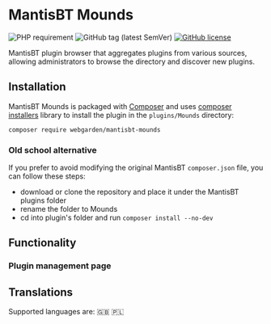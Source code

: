 # MantisBT Mounds

![PHP requirement](https://img.shields.io/packagist/php-v/webgarden/mantisbt-mounds?logo=php&style=flat-square)
![GitHub tag (latest SemVer)](https://img.shields.io/github/v/tag/andrzejkupczyk/mantisbt-mounds?sort=semver&style=flat-square)
[![GitHub license](https://img.shields.io/github/license/andrzejkupczyk/mantisbt-mounds?style=flat-square)](https://github.com/andrzejkupczyk/mantisbt-mounds/blob/main/LICENSE "License")

MantisBT plugin browser that aggregates plugins from various sources, allowing administrators to browse the directory and discover new plugins.

## Installation

MantisBT Mounds is packaged with [Composer](https://getcomposer.org/) 
and uses [composer installers](https://github.com/composer/installers) library 
to install the plugin in the `plugins/Mounds` directory:

`composer require webgarden/mantisbt-mounds`

### Old school alternative

If you prefer to avoid modifying the original MantisBT `composer.json` file, 
you can follow these steps:
- download or clone the repository and place it under the MantisBT plugins folder
- rename the folder to Mounds
- cd into plugin's folder and run `composer install --no-dev`

## Functionality

### Plugin management page

## Translations

Supported languages are: :gb: :poland:
